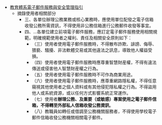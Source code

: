 - [教育體系電子郵件服務與安全管理指引](https://www.cc.ncu.edu.tw/storage/pages/5/moe_email_rule.pdf) 
  - 摘錄使用者相關部分
    - 三、各單位辦理公務業務或核心業務時，應使用單位配發之電子信箱收發公務所需資訊，不得使用非公務信箱進行公務郵件收發等事宜。
    - 四、...各單位建立前項電子郵件服務，應訂定電子郵件服務使用相關規範，明確規範使用者之權利、責任及相關安全原則如下：
      - （三）使用者使用電子郵件服務時，不得散布詐欺、誹謗、侮辱、猥褻、騷擾、非法軟體交易或其他違法之訊息，導致他人權益受損。
      - （四）使用者使用電子郵件服務時應尊重智慧財産權，不得有違法傳送或侵害他人智慧財産權之行為。
      - （五）使用者使用電子郵件服務時不可作為商業用途。
      - （六）使用者使用電子郵件服務時，應尊重網路隱私權，不得任意窺視其他使用者之個人資料或有其他侵犯隱私權之行為。不得盜用他人或系統資源，或以任何方式影響系統正常運作。
      - （七）使用者**辦理公務、及重要（或敏感）專案使用之電子郵件信箱，不得轉至外部私人信箱收發公務資訊**。
      - （八）教職員如轉任或借調至公務機關服務者，不得使用學校電子郵件信箱收發公務機關相關電子郵件。